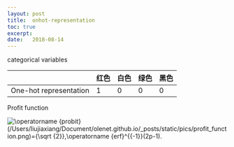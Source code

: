 ```yaml
---
layout: post
title:  onhot-representation
toc: true 
excerpt: 
date:   2018-08-14
---
```

categorical variables



|                        | 红色 | 白色 | 绿色 | 黑色 |
| ---------------------- | ---- | ---- | ---- | ---- |
| One-hot representation | 1    | 0    | 0    | 0    |



Profit function

![\operatorname {probit}(/Users/liujiaxiang/Document/olenet.github.io/_posts/static/pics/profit_function.png)={\sqrt  {2}}\,\operatorname {erf}^{{-1}}(2p-1).](https://wikimedia.org/api/rest_v1/media/math/render/svg/9d1e8a61df56fc6627830c7d0dfdc8e4464abd19)